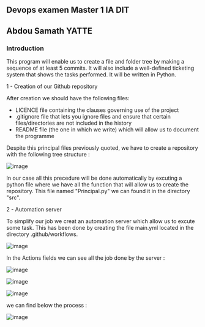 ## Devops examen Master 1 IA DIT

## Abdou Samath YATTE

### Introduction

This program will enable us to create a file and folder tree by making a sequence of at least 5 commits. It will also include a well-defined ticketing system that shows the tasks performed. It will be written in Python.

1 - Creation of our Github repository

After creation we should have the following files:

- LICENCE file containing the clauses governing use of the project
- .gitignore file that lets you ignore files and ensure that certain files/directories are not included in the history
- README file (the one in which we write) which will allow us to document the programme

Despite this principal files previously quoted, we have to create a repository with the following tree structure : 

![image](https://github.com/AboSamath/ExamDevops/assets/41702342/e22cfff4-4c36-465d-92af-d45d2a258ca6)

In our case all this precedure will be done automatically by excuting a python file where we have all the function that will allow us to create the repository. This file named "Principal.py" we can found it in the directory "src".

2 - Automation server

To simplify our job we creat an automation server which allow us to excute some task. This has been done by creating the file main.yml located in the directory .github/workflows.

![image](https://github.com/AboSamath/ExamDevops/assets/41702342/cda035d1-6154-4ba3-803c-c45ed9602407)

In the Actions fields we can see all the job done by the server : 

![image](https://github.com/AboSamath/ExamDevops/assets/41702342/70a995d8-d74a-45fb-ba58-9f75ade5acd1)

![image](https://github.com/AboSamath/ExamDevops/assets/41702342/1347c9f7-bf7e-47bd-9413-0361209873ef)

![image](https://github.com/AboSamath/ExamDevops/assets/41702342/a9e6235f-867a-490f-8f58-3ba7c90dad8a)

we can find below the process : 

![image](https://github.com/AboSamath/ExamDevops/assets/41702342/d7f6ce9b-a3a4-41d2-9730-c6efef555b92)

